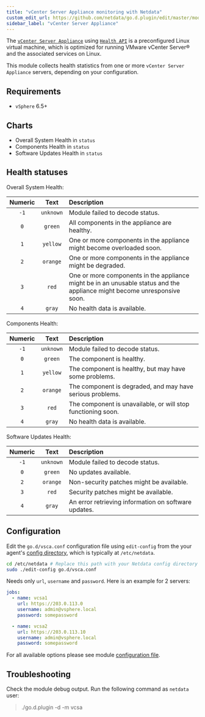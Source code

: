 ```yaml
---
title: "vCenter Server Appliance monitoring with Netdata"
custom_edit_url: https://github.com/netdata/go.d.plugin/edit/master/modules/vsca/README.md
sidebar_label: "vCenter Server Appliance"
---
```




The [`vCenter Server Appliance`](https://docs.vmware.com/en/VMware-vSphere/6.5/com.vmware.vsphere.vcsa.doc/GUID-223C2821-BD98-4C7A-936B-7DBE96291BA4.html) using [`Health API`](https://code.vmware.com/apis/60/vcenter-server-appliance-management) is a preconfigured Linux virtual machine, which is optimized for running VMware vCenter Server® and the associated services on Linux.

This module collects health statistics from one or more `vCenter Server Appliance` servers, depending on your configuration.

## Requirements

-  `vSphere` 6.5+

## Charts

-   Overall System Health in `status`
-   Components Health in `status`
-   Software Updates Health in `status`

## Health statuses
    
Overall System Health:

| Numeric | Text | Description |
| :---: | :---: | :--- |
| `-1`  | `unknown`  | Module failed to decode status.|
| `0`   | `green`  | All components in the appliance are healthy.|
| `1`   | `yellow`  | One or more components in the appliance might become overloaded soon.|
| `2`   | `orange`  | One or more components in the appliance might be degraded.|
| `3`   | `red`  | One or more components in the appliance might be in an unusable status and the appliance might become unresponsive soon.|
| `4`   | `gray`  | No health data is available.|

Components Health:

| Numeric | Text | Description |
| :---: | :---: | :--- |
| `-1`  | `unknown`  | Module failed to decode status.|
| `0`   | `green`  | The component is healthy.|
| `1`   | `yellow`  | The component is healthy, but may have some problems.|
| `2`   | `orange`  | The component is degraded, and may have serious problems.|
| `3`   | `red`  | The component is unavailable, or will stop functioning soon.|
| `4`   | `gray`  | No health data is available.|

Software Updates Health:

| Numeric | Text | Description |
| :---: | :---: | :--- |
| `-1`  | `unknown`  | Module failed to decode status.|
| `0`   | `green`  | No updates available.|
| `2`   | `orange`  | Non-security patches might be available.|
| `3`   | `red`  | Security patches might be available.|
| `4`   | `gray`  | An error retrieving information on software updates.|


## Configuration

Edit the `go.d/vsca.conf` configuration file using `edit-config` from the your agent's [config
directory](/guides/step-by-step/step-04#find-your-netdataconf-file), which is typically at `/etc/netdata`.

```bash
cd /etc/netdata # Replace this path with your Netdata config directory
sudo ./edit-config go.d/vsca.conf
```

Needs only `url`, `username` and `password`. Here is an example for 2 servers:

```yaml
jobs:
  - name: vcsa1
    url: https://203.0.113.0
    username: admin@vsphere.local
    password: somepassword

  - name: vcsa2
    url: https://203.0.113.10
    username: admin@vsphere.local
    password: somepassword
```

For all available options please see module [configuration file](https://github.com/netdata/go.d.plugin/blob/master/config/go.d/vcenter.conf).

## Troubleshooting

Check the module debug output. Run the following command as `netdata` user:

> ./go.d.plugin -d -m vcsa
